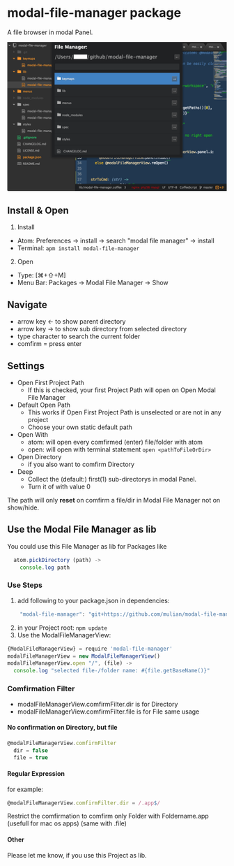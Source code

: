 # modal-file-manager package

A file browser in modal Panel.

![A screenshot of your package](https://raw.githubusercontent.com/mulian/modal-file-manager/master/preview.png)

## Install & Open
1. Install
  * Atom: Preferences -> install -> search "modal file manager" -> install
  * Terminal: `apm install modal-file-manager`
2. Open
  * Type: [⌘+⇧+M]
  * Menu Bar: Packages -> Modal File Manager -> Show

## Navigate
 * arrow key ← to show parent directory
 * arrow key → to show sub directory from selected directory
 * type character to search the current folder
 * comfirm = press enter

## Settings
* Open First Project Path
  * If this is checked, your first Project Path will open on Open Modal File Manager
* Default Open Path
  * This works if Open First Project Path is unselected or are not in any project
  * Choose your own static default path
* Open With
  * atom: will open every comfirmed (enter) file/folder with atom
  * open: will open with terminal statement `open <pathToFileOrDir>`
* Open Directory
  * if you also want to comfirm Directory
* Deep
  * Collect the (default:) first(1) sub-directorys in modal Panel.
  * Turn it of with value 0

The path will only **reset** on comfirm a file/dir in Modal File Manager not on show/hide.

## Use the Modal File Manager as lib
You could use this File Manager as lib for Packages like
```javascript
  atom.pickDirectory (path) ->
    console.log path
```

### Use Steps
1. add following to your package.json in dependencies:
```javascript
    "modal-file-manager": "git+https://github.com/mulian/modal-file-manager.git"
```
2. in your Project root: `npm update`
3. Use the ModalFileManagerView:
```javascript
{ModalFileManagerView} = require 'modal-file-manager'
modalFileManagerView = new ModalFileManagerView()
modalFileManagerView.open "/", (file) ->
  console.log "selected file-/folder name: #{file.getBaseName()}"
```

### Comfirmation Filter
* modalFileManagerView.comfirmFilter.dir is for Directory
* modalFileManagerView.comfirmFilter.file is for File
same usage

#### No confirmation on Directory, but file
```javascript
@modalFileManagerView.comfirmFilter
  dir = false
  file = true
```

#### Regular Expression
for example:
```javascript
@modalFileManagerView.comfirmFilter.dir = /.app$/
```
Restrict the comfirmation to comfirm only Folder with Foldername.app (usefull for mac os apps)
(same with .file)

#### Other
Please let me know, if you use this Project as lib.
